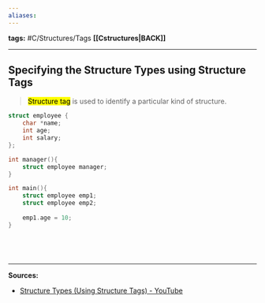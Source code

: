 ```yaml
---
aliases:
---
```

**tags:** #C/Structures/Tags 
**[[Cstructures|BACK]]**

---
## Specifying the Structure Types using Structure Tags
> <mark class="hltr-lightblue">Structure tag</mark> is used to identify a particular kind of structure.


```C
struct employee {
	char *name;
	int age;
	int salary;
};

int manager(){
	struct employee manager;
}

int main(){
	struct employee emp1;
	struct employee emp2;
	
	emp1.age = 10;
}
```
# 

<br>

---
**Sources:**
- [Structure Types (Using Structure Tags) - YouTube](https://www.youtube.com/watch?v=IPLPISOXvF0&list=PLBlnK6fEyqRhX6r2uhhlubuF5QextdCSM&index=152)